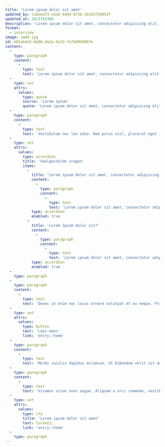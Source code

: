 ```yaml
---
title: 'Lorem ipsum dolor sit amet'
updated_by: c1deeaf3-cba5-4a84-875b-1b2d373d953f
updated_at: 1613762368
description: 'Lorem ipsum dolor sit amet, consectetur adipiscing elit. Etiam et fermentum dui. Ut orci quam, ornare sed lorem sed, hendrerit.'
format:
  - interview
image: im04.jpg
id: b82ab4a5-bb8b-4a2a-9a33-fe74d0560b7e
content:
  -
    type: paragraph
    content:
      -
        type: text
        text: 'Lorem ipsum dolor sit amet, consectetur adipiscing elit. Mauris id ultricies erat, at pellentesque arcu. Nunc id nisl non neque fermentum commodo. Suspendisse sit amet posuere tellus, non posuere justo. Proin imperdiet aliquet lorem in varius. Aliquam sagittis, diam a elementum semper, elit ex sollicitudin nisl, iaculis tincidunt neque elit ac felis. Donec semper scelerisque ante vitae placerat. Quisque placerat quis ipsum at venenatis. Praesent nec vehicula lorem, nec pharetra tellus. Praesent hendrerit, mi a vestibulum posuere, arcu odio tempus ligula, tincidunt sagittis eros enim quis enim. Aenean eu est egestas, dictum dolor eu, finibus justo. Etiam euismod nec quam nec molestie. Quisque tincidunt justo eget nisi lobortis rutrum. Duis at sapien erat.'
  -
    type: set
    attrs:
      values:
        type: quote
        source: 'Lorem ipsum'
        quote: 'Lorem ipsum dolor sit amet, consectetur adipiscing elit. Etiam et fermentum dui. Ut orci quam, ornare sed lorem.'
  -
    type: paragraph
    content:
      -
        type: text
        text: 'Vestibulum nec leo odio. Nam purus nisl, placerat eget iaculis sit amet, accumsan vitae metus. Cras nec lorem sit amet est iaculis dignissim eget non metus. Quisque volutpat sagittis aliquam. Phasellus posuere turpis non orci lobortis vehicula. Lorem ipsum dolor sit amet, consectetur adipiscing elit. Sed ultricies, ipsum a varius tristique, ligula elit accumsan massa, in volutpat eros ex quis mauris. Pellentesque leo lorem, elementum non tincidunt sit amet, rhoncus consequat erat. Sed sit amet condimentum nisi. Aliquam leo turpis, tincidunt in sem et, aliquam gravida ipsum. Curabitur a tempus risus.'
  -
    type: set
    attrs:
      values:
        type: accordion
        title: 'Veelgestelde vragen'
        items:
          -
            title: 'Lorem ipsum dolor sit amet, consectetur adipiscing elit?'
            content:
              -
                type: paragraph
                content:
                  -
                    type: text
                    text: 'Lorem ipsum dolor sit amet, consectetur adipiscing elit. Etiam et fermentum dui. Ut orci quam, ornare sed lorem sed, hendrerit auctor dolor. Nulla viverra, nibh quis ultrices malesuada, ligula ipsum vulputate diam, aliquam egestas nibh ante vel dui. Sed in tellus interdum eros vulputate placerat sed non enim. Pellentesque eget.'
            type: accordion
            enabled: true
          -
            title: 'Lorem ipsum dolor sit?'
            content:
              -
                type: paragraph
                content:
                  -
                    type: text
                    text: 'Lorem ipsum dolor sit amet, consectetur adipiscing elit. Etiam et fermentum dui. Ut orci quam, ornare sed lorem sed, hendrerit auctor dolor. Nulla viverra, nibh quis ultrices malesuada, ligula ipsum vulputate diam, aliquam egestas nibh ante vel dui. Sed in.'
            type: accordion
            enabled: true
  -
    type: paragraph
  -
    type: paragraph
    content:
      -
        type: text
        text: 'Donec in enim nec lacus ornare volutpat et eu neque. Praesent pellentesque, erat id ornare dictum, magna enim pharetra quam, non gravida purus ipsum in odio. Nullam sapien diam, vehicula vel tempor consequat, vulputate consectetur ligula. Sed rhoncus hendrerit convallis. Pellentesque varius tempus nisi, sed porttitor lorem accumsan in. Integer porta nisi ligula, id pretium risus tincidunt a. Sed massa ex, cursus ac risus non, hendrerit tempus purus. Proin dapibus euismod tortor eget tempor.'
  -
    type: set
    attrs:
      values:
        type: button
        text: 'Lees meer'
        link: 'entry::home'
  -
    type: paragraph
    content:
      -
        type: text
        text: 'Morbi iaculis dapibus accumsan. Ut bibendum velit sit amet vulputate convallis. Aliquam ornare sed augue a ornare. Quisque arcu purus, aliquet accumsan gravida vel, faucibus in urna. Curabitur feugiat tincidunt magna, sit amet gravida magna finibus venenatis. Aenean ultricies libero id lacus volutpat, ut interdum lectus varius. Pellentesque sed tortor quis metus mollis auctor.'
  -
    type: paragraph
    content:
      -
        type: text
        text: 'Vivamus vitae nunc augue. Aliquam a orci commodo, vestibulum odio id, cursus velit. Aliquam erat volutpat. Sed eget magna vitae magna pellentesque elementum. Vivamus vulputate dolor eget justo gravida, sollicitudin hendrerit erat placerat. Sed vulputate ultrices consectetur. Morbi id ante non orci lobortis porta eget elementum ante. Aliquam vel lacinia mi, et vehicula dui.'
  -
    type: set
    attrs:
      values:
        type: cta
        title: 'Lorem ipsum dolor sit amet'
        text: lorem22;
        link: 'entry::home'
  -
    type: paragraph
---
```

